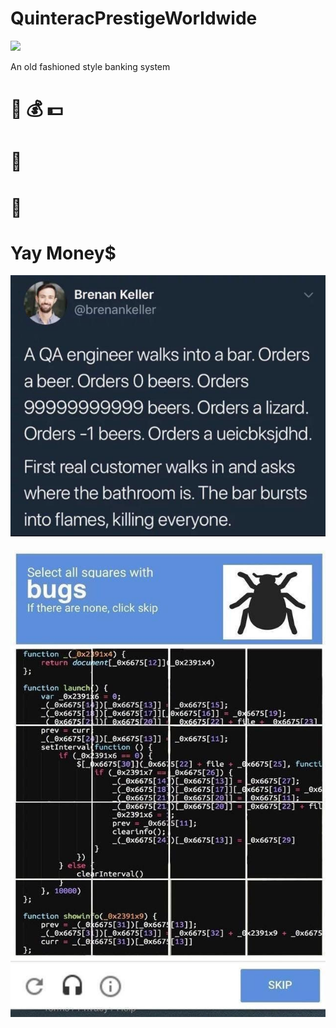 # QuinteracPrestigeWorldwide

[![](https://github.com/dalldrit13/QuinteracPrestigeWorldwide/workflows/Python%20application/badge.svg)](https://github.com/dalldrit13/QuinteracPrestigeWorldWide/actions)

An old fashioned style banking system
# 🏧 💰 💵
# 🏦
# 🤑
# Yay Money$
<p align="center">
  <img width="800"  src="images/qaJoke.jpg">
</p>
<p align="center" style='margin-top: 2vw'>
  <img width="800"  src="images/bugJoke.jpg">
</p>
